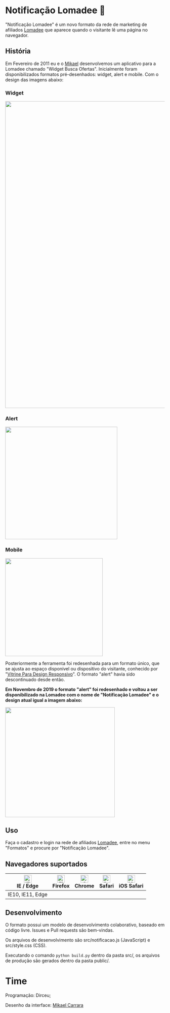 # Notificação Lomadee :speech_balloon:
"Notificação Lomadee" é um novo formato da rede de marketing de afiliados [Lomadee](https://www.lomadee.com/) que aparece quando o visitante lê uma página no navegador.

## História
Em Fevereiro de 2011 eu e o [Mikael](https://github.com/mikaelcarrara) desenvolvemos um aplicativo para a Lomadee chamado "Widget Busca Ofertas". Inicialmente foram disponibilizados formatos pré-desenhados: widget, alert e mobile. Com o design das imagens abaixo:

### Widget
<img src="https://raw.githubusercontent.com/dirceup/notificacao-lomadee/master/imgs/widget.png" width="966" />

### Alert
<img src="https://raw.githubusercontent.com/dirceup/notificacao-lomadee/master/imgs/alert.png" width="354" />

### Mobile
<img src="https://raw.githubusercontent.com/dirceup/notificacao-lomadee/master/imgs/mobile.png" width="308" />

Posteriormente a ferramenta foi redesenhada para um formato único, que se ajusta ao espaço disponível ou dispositivo do visitante, conhecido por "[Vitrine Para Design Responsivo](https://github.com/dirceup/vitrine-design-responsivo)". O formato "alert" havia sido descontinuado desde então.

**Em Novembro de 2019 o formato "alert" foi redesenhado e voltou a ser disponibilizado na Lomadee com o nome de "Notificação Lomadee" e o design atual igual a imagem abaixo:**

<img src="https://raw.githubusercontent.com/dirceup/notificacao-lomadee/master/imgs/notificacao.png" width="346" />

## Uso
Faça o cadastro e login na rede de afiliados [Lomadee](https://www.lomadee.com/), entre no menu "Formatos" e procure por "Notificação Lomadee".

## Navegadores suportados

| [<img src="https://raw.githubusercontent.com/alrra/browser-logos/master/src/edge/edge_48x48.png" alt="IE / Edge" width="24px" height="24px" />](http://godban.github.io/browsers-support-badges/)<br>IE / Edge | [<img src="https://raw.githubusercontent.com/alrra/browser-logos/master/src/firefox/firefox_48x48.png" alt="Firefox" width="24px" height="24px" />](http://godban.github.io/browsers-support-badges/)<br>Firefox | [<img src="https://raw.githubusercontent.com/alrra/browser-logos/master/src/chrome/chrome_48x48.png" alt="Chrome" width="24px" height="24px" />](http://godban.github.io/browsers-support-badges/)<br>Chrome | [<img src="https://raw.githubusercontent.com/alrra/browser-logos/master/src/safari/safari_48x48.png" alt="Safari" width="24px" height="24px" />](http://godban.github.io/browsers-support-badges/)<br>Safari | [<img src="https://raw.githubusercontent.com/alrra/browser-logos/master/src/safari-ios/safari-ios_48x48.png" alt="iOS Safari" width="24px" height="24px" />](http://godban.github.io/browsers-support-badges/)<br>iOS Safari |
| --------- | --------- | --------- | --------- | --------- |
| IE10, IE11, Edge| | | |

## Desenvolvimento
O formato possui um modelo de desenvolvimento colaborativo, baseado em código livre. Issues e Pull requests são bem-vindas.

Os arquivos de desenvolvimento são src/notificacao.js (JavaScript) e src/style.css (CSS).

Executando o comando `python build.py` dentro da pasta src/, os arquivos de produção são gerados dentro da pasta public/.

# Time

Programação: Dirceu;

Desenho da interface: [Mikael Carrara](https://github.com/mikaelcarrara)